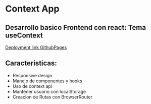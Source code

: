 # Context App

## Desarrollo basico Frontend con react: Tema useContext
[Deployment link GithubPages](https://m0n00s.github.io/Context)

## Caracteristicas:

- Responsive design
- Manejo de componentes y hooks
- Uso de context api
- Mantener usuario con localStorage
- Creacion de Rutas con BrowserRouter



